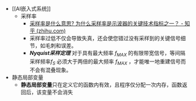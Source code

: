 - [[AI嵌入式系统]]
	- 采样率
		- [采样率是什么意思? 为什么采样率是示波器的关键技术指标之一？ - 知乎 (zhihu.com)](https://zhuanlan.zhihu.com/p/637481168)
		- 采样率过低不仅会导致失真，还会使您错过没有采样到的关键信号细节，如毛刺和误差。
		- ***Nyquist采样定理***  对于具有最大频率 $f_{MAX}$ 的有限带宽信号，等间隔采样频率$f_S$ 必须大于两倍的最大频率 $f_{MAX}$ ，才能唯一地重建信号而不会有混叠现象。
- 静态局部变量
	- **静态局部变量**只在定义它的函数内有效，且程序仅分配一次内存，函数返回后，该变量不会消失